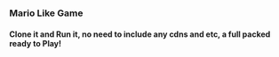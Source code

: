 ### Mario Like Game

#### Clone it and Run it, no need to include any cdns and etc, a full packed ready to Play!
